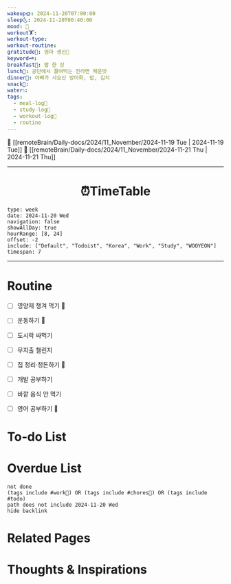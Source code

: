 ```yaml
---
wakeup🌞: 2024-11-20T07:00:00
sleep🌜: 2024-11-20T00:40:00
mood: 🤒
workout🏋️: 
workout-type: 
workout-routine: 
gratitude🙏: 엄마 생신🍰
keyword🗝️: 
breakfast🍳: 밥 한 상
lunch🍚: 공단에서 끓여먹는 진라면 매운맛
dinner🥗: 아빠가 사오신 방어회, 밥, 김치
snack🍬: 
water💧: 
tags:
  - meal-log📝
  - study-log📓
  - workout-log💪
  - routine
---
```


🔺 [[remoteBrain/Daily-docs/2024/11_November/2024-11-19 Tue | 2024-11-19 Tue]]
🔻 [[remoteBrain/Daily-docs/2024/11_November/2024-11-21 Thu | 2024-11-21 Thu]]
___
<h1> <center>⏰TimeTable </center> </h1>

```gEvent
type: week
date: 2024-11-20 Wed
navigation: false
showAllDay: true
hourRange: [8, 24]
offset: -2
include: ["Default", "Todoist", "Korea", "Work", "Study", "WOOYEON"]
timespan: 7
```

--- 


# Routine 

- [ ] 영양제 챙겨 먹기 🔼 
- [ ] 운동하기 🔼 
- [ ] 도시락 싸먹기 
- [ ] 무지출 챌린지 
- [ ] 집 정리·정돈하기 🔼
- [ ] 개발 공부하기
- [ ] 바깥 음식 안 먹기 
- [ ] 영어 공부하기 🔼 


# To-do List


# Overdue List
```tasks
not done
(tags include #work💼) OR (tags include #chores🧺) OR (tags include #todo)
path does not include 2024-11-20 Wed
hide backlink
```

# Related Pages



# Thoughts & Inspirations

